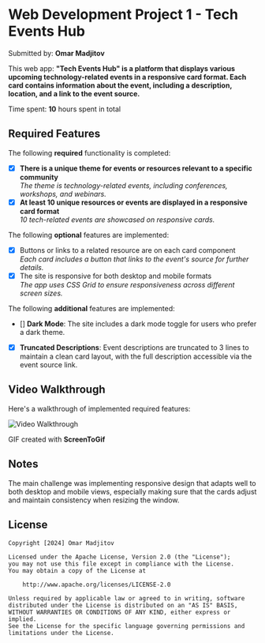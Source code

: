# Web Development Project 1 - **Tech Events Hub**

Submitted by: **Omar Madjitov**

This web app: **"Tech Events Hub" is a platform that displays various upcoming technology-related events in a responsive card format. Each card contains information about the event, including a description, location, and a link to the event source.**

Time spent: **10** hours spent in total

## Required Features

The following **required** functionality is completed:

- [x] **There is a unique theme for events or resources relevant to a specific community**  
       _The theme is technology-related events, including conferences, workshops, and webinars._
- [x] **At least 10 unique resources or events are displayed in a responsive card format**  
       _10 tech-related events are showcased on responsive cards._

The following **optional** features are implemented:

- [x] Buttons or links to a related resource are on each card component  
       _Each card includes a button that links to the event's source for further details._
- [x] The site is responsive for both desktop and mobile formats  
       _The app uses CSS Grid to ensure responsiveness across different screen sizes._

The following **additional** features are implemented:

- [] **Dark Mode**: The site includes a dark mode toggle for users who prefer a dark theme.
- [x] **Truncated Descriptions**: Event descriptions are truncated to 3 lines to maintain a clean card layout, with the full description accessible via the event source link.

## Video Walkthrough

Here's a walkthrough of implemented required features:

<img src='https://imgur.com/a/nprQezl' title='Video Walkthrough' width='' alt='Video Walkthrough' />

<!-- Replace this with whatever GIF tool you used! -->

GIF created with **ScreenToGif**

## Notes

The main challenge was implementing responsive design that adapts well to both desktop and mobile views, especially making sure that the cards adjust and maintain consistency when resizing the window.

## License

    Copyright [2024] Omar Madjitov

    Licensed under the Apache License, Version 2.0 (the "License");
    you may not use this file except in compliance with the License.
    You may obtain a copy of the License at

        http://www.apache.org/licenses/LICENSE-2.0

    Unless required by applicable law or agreed to in writing, software
    distributed under the License is distributed on an "AS IS" BASIS,
    WITHOUT WARRANTIES OR CONDITIONS OF ANY KIND, either express or implied.
    See the License for the specific language governing permissions and
    limitations under the License.
